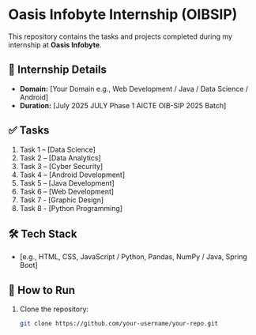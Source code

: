 
# Oasis Infobyte Internship (OIBSIP)

This repository contains the tasks and projects completed during my internship at **Oasis Infobyte**.

## 📌 Internship Details
- **Domain:** [Your Domain e.g., Web Development / Java / Data Science / Android]
- **Duration:** [July 2025   JULY Phase 1 AICTE OIB-SIP 2025 Batch]

## ✅ Tasks
1. Task 1 – [Data Science]
2. Task 2 – [Data Analytics]
3. Task 3 – [Cyber Security]
4. Task 4 – [Android Development]
5. Task 5 – [Java Development]
6. Task 6 – [Web Development]
7. Task 7 - [Graphic Design]
8. Task 8 - [Python Programming]

## 🛠 Tech Stack
- [e.g., HTML, CSS, JavaScript / Python, Pandas, NumPy / Java, Spring Boot]

## 📂 How to Run
1. Clone the repository:
   ```bash
   git clone https://github.com/your-username/your-repo.git

